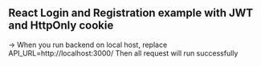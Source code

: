 ## React Login and Registration example with JWT and HttpOnly cookie

-> When you run backend on local host, replace API_URL=http://localhost:3000/
Then all request will run successfully
